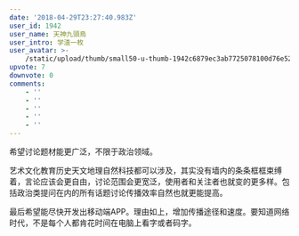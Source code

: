 ```yaml
---
date: '2018-04-29T23:27:40.983Z'
user_id: 1942
user_name: 天神九頭鳥
user_intro: 学渣一枚
user_avatar: >-
    /static/upload/thumb/small50-u-thumb-1942c6879ec3ab7725078100d76e528732c91758e170.png
upvote: 7
downvote: 0
comments:
    - ''
    - ''
    - ''
    - ''
    - ''
---
```


希望讨论题材能更广泛，不限于政治领域。

  

艺术文化教育历史天文地理自然科技都可以涉及，其实没有墙内的条条框框束缚着，言论应该会更自由，讨论范围会更宽泛，使用者和关注者也就变的更多样。包括政治类提问在内的所有话题讨论传播效率自然也就更能提高。

  

最后希望能尽快开发出移动端APP。理由如上，增加传播途径和速度。要知道网络时代，不是每个人都肯花时间在电脑上看字或者码字。
